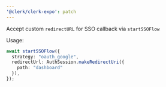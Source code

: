 ```yaml
---
'@clerk/clerk-expo': patch
---
```


Accept custom `redirectURL` for SSO callback via `startSSOFlow`

Usage:

```ts
await startSSOFlow({
  strategy: "oauth_google",
  redirectUrl: AuthSession.makeRedirectUri({
    path: "dashboard"
  }),
});
```
